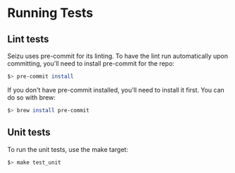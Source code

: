 # Running Tests

## Lint tests

Seizu uses pre-commit for its linting. To have the lint run automatically upon committing, you'll need to install pre-commit for the repo:

```bash
$> pre-commit install
```

If you don't have pre-commit installed, you'll need to install it first. You can do so with brew:

```bash
$> brew install pre-commit
```

## Unit tests

To run the unit tests, use the make target:

```bash
$> make test_unit
```
